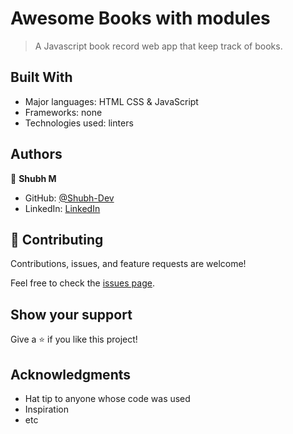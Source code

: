 # Awesome Books with modules

> A Javascript book record  web app that keep track of books.

## Built With

- Major languages: HTML  CSS & JavaScript
- Frameworks: none
- Technologies used: linters

## Authors

👤 **Shubh M**

- GitHub: [@Shubh-Dev](https://github.com/Shubh-Dev)
- LinkedIn: [LinkedIn](https://linkedin.com/in/shubh.scb)

## 🤝 Contributing

Contributions, issues, and feature requests are welcome!

Feel free to check the [issues page](../../issues/).

## Show your support

Give a ⭐️ if you like this project!

## Acknowledgments

- Hat tip to anyone whose code was used
- Inspiration
- etc
